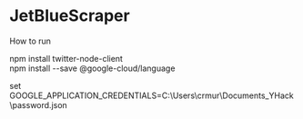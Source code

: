 # JetBlueScraper
How to run

npm install twitter-node-client  
npm install --save @google-cloud/language

set GOOGLE_APPLICATION_CREDENTIALS=C:\Users\crmur\Documents\_YHack\password.json
